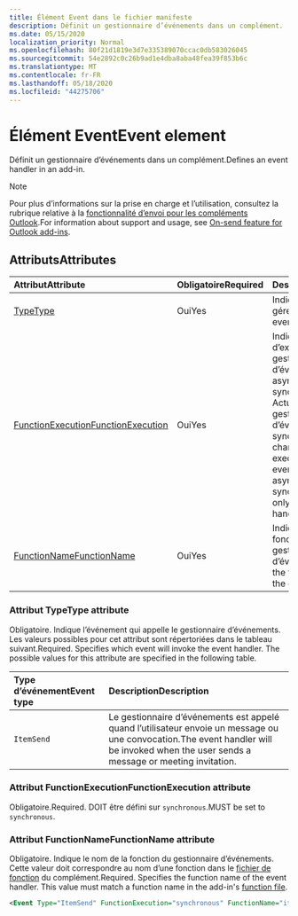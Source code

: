 ```yaml
---
title: Élément Event dans le fichier manifeste
description: Définit un gestionnaire d’événements dans un complément.
ms.date: 05/15/2020
localization_priority: Normal
ms.openlocfilehash: 80f21d1819e3d7e335389070ccac0db583026045
ms.sourcegitcommit: 54e2892c0c26b9ad1e4dba8aba48fea39f853b6c
ms.translationtype: MT
ms.contentlocale: fr-FR
ms.lasthandoff: 05/18/2020
ms.locfileid: "44275706"
---
```

# <a name="event-element"></a><span data-ttu-id="e6b5d-103">Élément Event</span><span class="sxs-lookup"><span data-stu-id="e6b5d-103">Event element</span></span>

<span data-ttu-id="e6b5d-104">Définit un gestionnaire d’événements dans un complément.</span><span class="sxs-lookup"><span data-stu-id="e6b5d-104">Defines an event handler in an add-in.</span></span>

> [!NOTE]
> <span data-ttu-id="e6b5d-105">Pour plus d’informations sur la prise en charge et l’utilisation, consultez la rubrique relative à la [fonctionnalité d’envoi pour les compléments Outlook](../../outlook/outlook-on-send-addins.md).</span><span class="sxs-lookup"><span data-stu-id="e6b5d-105">For information about support and usage, see [On-send feature for Outlook add-ins](../../outlook/outlook-on-send-addins.md).</span></span>

## <a name="attributes"></a><span data-ttu-id="e6b5d-106">Attributs</span><span class="sxs-lookup"><span data-stu-id="e6b5d-106">Attributes</span></span>

|  <span data-ttu-id="e6b5d-107">Attribut</span><span class="sxs-lookup"><span data-stu-id="e6b5d-107">Attribute</span></span>  |  <span data-ttu-id="e6b5d-108">Obligatoire</span><span class="sxs-lookup"><span data-stu-id="e6b5d-108">Required</span></span>  |  <span data-ttu-id="e6b5d-109">Description</span><span class="sxs-lookup"><span data-stu-id="e6b5d-109">Description</span></span>  |
|:-----|:-----|:-----|
|  [<span data-ttu-id="e6b5d-110">Type</span><span class="sxs-lookup"><span data-stu-id="e6b5d-110">Type</span></span>](#type-attribute)  |  <span data-ttu-id="e6b5d-111">Oui</span><span class="sxs-lookup"><span data-stu-id="e6b5d-111">Yes</span></span>  | <span data-ttu-id="e6b5d-112">Indique l’événement à gérer.</span><span class="sxs-lookup"><span data-stu-id="e6b5d-112">Specifies the event to handle.</span></span> |
|  [<span data-ttu-id="e6b5d-113">FunctionExecution</span><span class="sxs-lookup"><span data-stu-id="e6b5d-113">FunctionExecution</span></span>](#functionexecution-attribute)  |  <span data-ttu-id="e6b5d-114">Oui</span><span class="sxs-lookup"><span data-stu-id="e6b5d-114">Yes</span></span>  | <span data-ttu-id="e6b5d-p101">Indique le style d’exécution du gestionnaire d’événements, asynchrone ou synchrone. Actuellement, seuls les gestionnaires d’événement synchrones sont pris en charge.</span><span class="sxs-lookup"><span data-stu-id="e6b5d-p101">Specifies the execution style for the event handler, asynchronous or synchronous. Currently only synchronous event handlers are supported.</span></span> |
|  [<span data-ttu-id="e6b5d-117">FunctionName</span><span class="sxs-lookup"><span data-stu-id="e6b5d-117">FunctionName</span></span>](#functionname-attribute)  |  <span data-ttu-id="e6b5d-118">Oui</span><span class="sxs-lookup"><span data-stu-id="e6b5d-118">Yes</span></span>  | <span data-ttu-id="e6b5d-119">Indique le nom de la fonction du gestionnaire d’événements.</span><span class="sxs-lookup"><span data-stu-id="e6b5d-119">Specifies the function name for the event handler.</span></span> |

### <a name="type-attribute"></a><span data-ttu-id="e6b5d-120">Attribut Type</span><span class="sxs-lookup"><span data-stu-id="e6b5d-120">Type attribute</span></span>

<span data-ttu-id="e6b5d-p102">Obligatoire. Indique l’événement qui appelle le gestionnaire d’événements. Les valeurs possibles pour cet attribut sont répertoriées dans le tableau suivant.</span><span class="sxs-lookup"><span data-stu-id="e6b5d-p102">Required. Specifies which event will invoke the event handler. The possible values for this attribute are specified in the following table.</span></span>

|  <span data-ttu-id="e6b5d-124">Type d’événement</span><span class="sxs-lookup"><span data-stu-id="e6b5d-124">Event type</span></span>  |  <span data-ttu-id="e6b5d-125">Description</span><span class="sxs-lookup"><span data-stu-id="e6b5d-125">Description</span></span>  |
|:-----|:-----|
|  `ItemSend`  |  <span data-ttu-id="e6b5d-126">Le gestionnaire d’événements est appelé quand l’utilisateur envoie un message ou une convocation.</span><span class="sxs-lookup"><span data-stu-id="e6b5d-126">The event handler will be invoked when the user sends a message or meeting invitation.</span></span>  |

### <a name="functionexecution-attribute"></a><span data-ttu-id="e6b5d-127">Attribut FunctionExecution</span><span class="sxs-lookup"><span data-stu-id="e6b5d-127">FunctionExecution attribute</span></span>

<span data-ttu-id="e6b5d-128">Obligatoire.</span><span class="sxs-lookup"><span data-stu-id="e6b5d-128">Required.</span></span> <span data-ttu-id="e6b5d-129">DOIT être défini sur `synchronous`.</span><span class="sxs-lookup"><span data-stu-id="e6b5d-129">MUST be set to `synchronous`.</span></span>

### <a name="functionname-attribute"></a><span data-ttu-id="e6b5d-130">Attribut FunctionName</span><span class="sxs-lookup"><span data-stu-id="e6b5d-130">FunctionName attribute</span></span>

<span data-ttu-id="e6b5d-p104">Obligatoire. Indique le nom de la fonction du gestionnaire d’événements. Cette valeur doit correspondre au nom d’une fonction dans le [fichier de fonction](functionfile.md) du complément.</span><span class="sxs-lookup"><span data-stu-id="e6b5d-p104">Required. Specifies the function name of the event handler. This value must match a function name in the add-in's [function file](functionfile.md).</span></span>

```xml
<Event Type="ItemSend" FunctionExecution="synchronous" FunctionName="itemSendHandler" />
```
